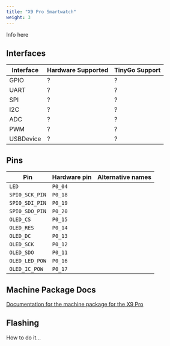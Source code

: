 ```yaml
---
title: "X9 Pro Smartwatch"
weight: 3
---
```


Info here

## Interfaces

| Interface | Hardware Supported | TinyGo Support |
| --------- | ------------- | ----- |
| GPIO      | ?   | ?   |
| UART      | ?   | ?   |
| SPI       | ?   | ?   |
| I2C       | ?   | ?   |
| ADC       | ?   | ?   |
| PWM       | ?   | ?   |
| USBDevice | ?   | ?   |

## Pins

| Pin               | Hardware pin | Alternative names |
| ----------------- | ------------ | ----------------- |
| `LED`             | `P0_04`      |                   |
| `SPI0_SCK_PIN`    | `P0_18`      |                   |
| `SPI0_SDI_PIN`    | `P0_19`      |                   |
| `SPI0_SDO_PIN`    | `P0_20`      |                   |
| `OLED_CS`         | `P0_15`      |                   |
| `OLED_RES`        | `P0_14`      |                   |
| `OLED_DC`         | `P0_13`      |                   |
| `OLED_SCK`        | `P0_12`      |                   |
| `OLED_SDO`        | `P0_11`      |                   |
| `OLED_LED_POW`    | `P0_16`      |                   |
| `OLED_IC_POW`     | `P0_17`      |                   |

## Machine Package Docs

[Documentation for the machine package for the X9 Pro](../machine/x9pro)

## Flashing

How to do it...
